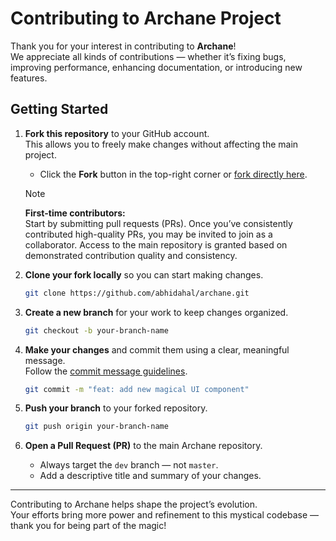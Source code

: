 # Contributing to Archane Project

Thank you for your interest in contributing to **Archane**!  
We appreciate all kinds of contributions — whether it’s fixing bugs, improving performance, enhancing documentation, or introducing new features.

## Getting Started

1. **Fork this repository** to your GitHub account.  
   This allows you to freely make changes without affecting the main project.
   - Click the **Fork** button in the top-right corner or [fork directly here](https://github.com/abhidahal/archane/fork).

   > [!NOTE]
   > **First-time contributors:**  
   > Start by submitting pull requests (PRs). Once you’ve consistently contributed high-quality PRs, you may be invited to join as a collaborator. Access to the main repository is granted based on demonstrated contribution quality and consistency.

2. **Clone your fork locally** so you can start making changes.

   ```bash
   git clone https://github.com/abhidahal/archane.git
   ```

3. **Create a new branch** for your work to keep changes organized.

   ```bash
   git checkout -b your-branch-name
   ```

4. **Make your changes** and commit them using a clear, meaningful message.  
   Follow the [commit message guidelines](CONTRIBUTION_GUIDELINES.md).

   ```bash
   git commit -m "feat: add new magical UI component"
   ```

5. **Push your branch** to your forked repository.

   ```bash
   git push origin your-branch-name
   ```

6. **Open a Pull Request (PR)** to the main Archane repository.
   - Always target the `dev` branch — not `master`.
   - Add a descriptive title and summary of your changes.

---

Contributing to Archane helps shape the project’s evolution.  
Your efforts bring more power and refinement to this mystical codebase — thank you for being part of the magic!
